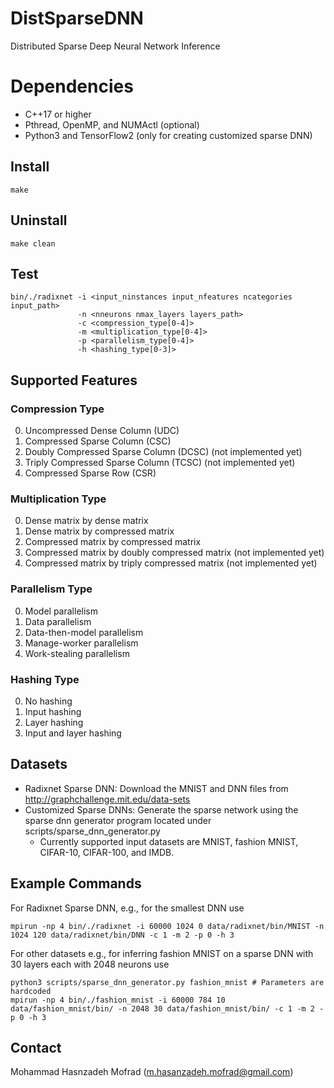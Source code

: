 # DistSparseDNN

Distributed Sparse Deep Neural Network Inference


# Dependencies

- C++17 or higher
- Pthread, OpenMP, and NUMActl (optional)
- Python3 and TensorFlow2 (only for creating customized sparse DNN) 

## Install

    make

## Uninstall

    make clean

## Test

    bin/./radixnet -i <input_ninstances input_nfeatures ncategories input_path> 
                   -n <nneurons nmax_layers layers_path> 
                   -c <compression_type[0-4]>
                   -m <multiplication_type[0-4]> 
                   -p <parallelism_type[0-4]>
                   -h <hashing_type[0-3]>

## Supported Features

### Compression Type
<ol start="0">
  <li>Uncompressed Dense Column (UDC)</li>
  <li>Compressed Sparse Column (CSC)</li>
  <li>Doubly Compressed Sparse Column (DCSC) (not implemented yet)</li>
  <li>Triply Compressed Sparse Column (TCSC) (not implemented yet) </li>
  <li>Compressed Sparse Row (CSR)</li>
</ol>


### Multiplication Type
<ol start="0">
  <li>Dense matrix by dense matrix</li>
  <li>Dense matrix by compressed matrix</li>
  <li>Compressed matrix by compressed matrix</li>
  <li>Compressed matrix by doubly compressed matrix (not implemented yet)</li>
  <li>Compressed matrix by triply compressed matrix (not implemented yet)</li>
</ol>

	
### Parallelism Type
<ol start="0">
  <li>Model parallelism</li>
  <li>Data parallelism </li>
  <li>Data-then-model parallelism</li>
  <li>Manage-worker parallelism</li>
  <li>Work-stealing parallelism</li>
</ol>

### Hashing Type
<ol start="0">
  <li>No hashing</li>
  <li>Input hashing</li>
  <li>Layer hashing</li>
  <li>Input and layer hashing	</li>
</ol>

## Datasets

- Radixnet Sparse DNN: Download the MNIST and DNN files from http://graphchallenge.mit.edu/data-sets 
- Customized Sparse DNNs: Generate the sparse network using the sparse dnn generator program located under scripts/sparse_dnn_generator.py
	- Currently supported input datasets are MNIST, fashion MNIST, CIFAR-10, CIFAR-100, and IMDB. 


## Example Commands

For Radixnet Sparse DNN, e.g., for the smallest DNN use

    mpirun -np 4 bin/./radixnet -i 60000 1024 0 data/radixnet/bin/MNIST -n 1024 120 data/radixnet/bin/DNN -c 1 -m 2 -p 0 -h 3

For other datasets e.g., for inferring fashion MNIST on a sparse DNN with 30 layers each with 2048 neurons use

    python3 scripts/sparse_dnn_generator.py fashion_mnist # Parameters are hardcoded
    mpirun -np 4 bin/./fashion_mnist -i 60000 784 10 data/fashion_mnist/bin/ -n 2048 30 data/fashion_mnist/bin/ -c 1 -m 2 -p 0 -h 3

## Contact

Mohammad Hasnzadeh Mofrad (m.hasanzadeh.mofrad@gmail.com)
